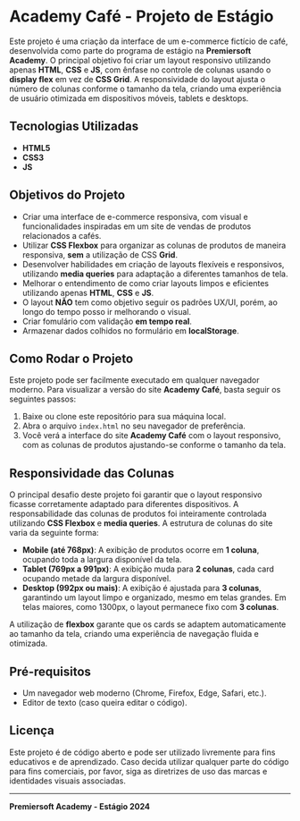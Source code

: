 # Academy Café - Projeto de Estágio

Este projeto é uma criação da interface de um e-commerce fictício de café, desenvolvida como parte do programa de estágio na **Premiersoft Academy**. O principal objetivo foi criar um layout responsivo utilizando apenas **HTML**, **CSS** e **JS**, com ênfase no controle de colunas usando o **display flex** em vez de **CSS Grid**. A responsividade do layout ajusta o número de colunas conforme o tamanho da tela, criando uma experiência de usuário otimizada em dispositivos móveis, tablets e desktops.

## Tecnologias Utilizadas

- **HTML5**
- **CSS3**
- **JS** 

## Objetivos do Projeto

- Criar uma interface de e-commerce responsiva, com visual e funcionalidades inspiradas em um site de vendas de produtos relacionados a cafés.
- Utilizar **CSS Flexbox** para organizar as colunas de produtos de maneira responsiva, **sem** a utilização de CSS **Grid**.
- Desenvolver habilidades em criação de layouts flexíveis e responsivos, utilizando **media queries** para adaptação a diferentes tamanhos de tela.
- Melhorar o entendimento de como criar layouts limpos e eficientes utilizando apenas **HTML**, **CSS** e **JS**.
- O layout **NÃO** tem como objetivo seguir os padrões UX/UI, porém, ao longo do tempo posso ir melhorando o visual.
- Criar fomulário com validação **em tempo real**.
- Armazenar dados colhidos no formulário em **localStorage**.

## Como Rodar o Projeto

Este projeto pode ser facilmente executado em qualquer navegador moderno. Para visualizar a versão do site **Academy Café**, basta seguir os seguintes passos:

1. Baixe ou clone este repositório para sua máquina local.
2. Abra o arquivo `index.html` no seu navegador de preferência.
3. Você verá a interface do site **Academy Café** com o layout responsivo, com as colunas de produtos ajustando-se conforme o tamanho da tela.

## Responsividade das Colunas

O principal desafio deste projeto foi garantir que o layout responsivo ficasse corretamente adaptado para diferentes dispositivos. A responsabilidade das colunas de produtos foi inteiramente controlada utilizando **CSS Flexbox** e **media queries**. A estrutura de colunas do site varia da seguinte forma:

- **Mobile (até 768px)**: A exibição de produtos ocorre em **1 coluna**, ocupando toda a largura disponível da tela.
- **Tablet (769px a 991px)**: A exibição muda para **2 colunas**, cada card ocupando metade da largura disponível.
- **Desktop (992px ou mais)**: A exibição é ajustada para **3 colunas**, garantindo um layout limpo e organizado, mesmo em telas grandes. Em telas maiores, como 1300px, o layout permanece fixo com **3 colunas**.

A utilização de **flexbox** garante que os cards se adaptem automaticamente ao tamanho da tela, criando uma experiência de navegação fluida e otimizada.

## Pré-requisitos

- Um navegador web moderno (Chrome, Firefox, Edge, Safari, etc.).
- Editor de texto (caso queira editar o código).

## Licença

Este projeto é de código aberto e pode ser utilizado livremente para fins educativos e de aprendizado. Caso decida utilizar qualquer parte do código para fins comerciais, por favor, siga as diretrizes de uso das marcas e identidades visuais associadas.

---

**Premiersoft Academy - Estágio 2024**
